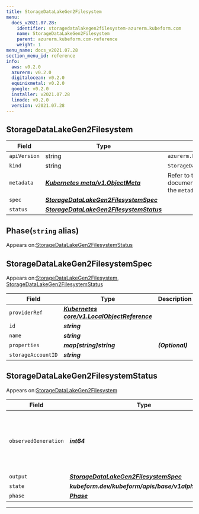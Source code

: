 ```yaml
---
title: StorageDataLakeGen2Filesystem
menu:
  docs_v2021.07.28:
    identifier: storagedatalakegen2filesystem-azurerm.kubeform.com
    name: StorageDataLakeGen2Filesystem
    parent: azurerm.kubeform.com-reference
    weight: 1
menu_name: docs_v2021.07.28
section_menu_id: reference
info:
  aws: v0.2.0
  azurerm: v0.2.0
  digitalocean: v0.2.0
  equinixmetal: v0.2.0
  google: v0.2.0
  installer: v2021.07.28
  linode: v0.2.0
  version: v2021.07.28
---
```


## StorageDataLakeGen2Filesystem
| Field | Type | Description |
| ------ | ----- | ----------- |
| `apiVersion` | string | `azurerm.kubeform.com/v1alpha1` |
|    `kind` | string | `StorageDataLakeGen2Filesystem` |
| `metadata` | ***[Kubernetes meta/v1.ObjectMeta](https://v1-18.docs.kubernetes.io/docs/reference/generated/kubernetes-api/v1.18/#objectmeta-v1-meta)***|Refer to the Kubernetes API documentation for the fields of the `metadata` field.|
| `spec` | ***[StorageDataLakeGen2FilesystemSpec](#storagedatalakegen2filesystemspec)***||
| `status` | ***[StorageDataLakeGen2FilesystemStatus](#storagedatalakegen2filesystemstatus)***||
## Phase(`string` alias)

Appears on:[StorageDataLakeGen2FilesystemStatus](#storagedatalakegen2filesystemstatus)

## StorageDataLakeGen2FilesystemSpec

Appears on:[StorageDataLakeGen2Filesystem](#storagedatalakegen2filesystem), [StorageDataLakeGen2FilesystemStatus](#storagedatalakegen2filesystemstatus)

| Field | Type | Description |
| ------ | ----- | ----------- |
| `providerRef` | ***[Kubernetes core/v1.LocalObjectReference](https://v1-18.docs.kubernetes.io/docs/reference/generated/kubernetes-api/v1.18/#localobjectreference-v1-core)***||
| `id` | ***string***||
| `name` | ***string***||
| `properties` | ***map[string]string***| ***(Optional)*** |
| `storageAccountID` | ***string***||
## StorageDataLakeGen2FilesystemStatus

Appears on:[StorageDataLakeGen2Filesystem](#storagedatalakegen2filesystem)

| Field | Type | Description |
| ------ | ----- | ----------- |
| `observedGeneration` | ***int64***| ***(Optional)*** Resource generation, which is updated on mutation by the API Server.|
| `output` | ***[StorageDataLakeGen2FilesystemSpec](#storagedatalakegen2filesystemspec)***| ***(Optional)*** |
| `state` | ***kubeform.dev/kubeform/apis/base/v1alpha1.State***| ***(Optional)*** |
| `phase` | ***[Phase](#phase)***| ***(Optional)*** |
---
